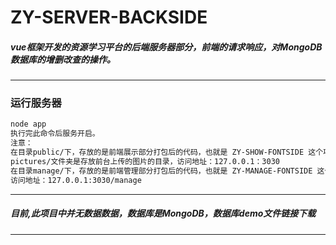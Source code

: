 # ZY-SERVER-BACKSIDE
##### vue框架开发的资源学习平台的后端服务器部分，前端的请求响应，对MongoDB数据库的增删改查的操作。
-----

### 运行服务器
```bash
node app
执行完此命令后服务开启。
注意：
在目录public/下，存放的是前端展示部分打包后的代码，也就是 ZY-SHOW-FONTSIDE 这个项目build后的文件，
pictures/文件夹是存放前台上传的图片的目录，访问地址：127.0.0.1：3030
在目录manage/下，存放的是前端管理部分打包后的代码，也就是 ZY-MANAGE-FONTSIDE 这个项目build后的文件，
访问地址：127.0.0.1:3030/manage
```
-----
##### 目前,此项目中并无数据数据，数据库是MongoDB，数据库demo文件链接下载
-----
